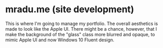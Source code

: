 # mradu.me (site development)  
This is where I'm going to manage my portfolio. The overall aesthetics is made to look like the Apple UI. There might be a chance, however, that I make the background of the "glass" class more blurred and opaque, to mimic Apple UI and now Windows 10 Fluent design.
